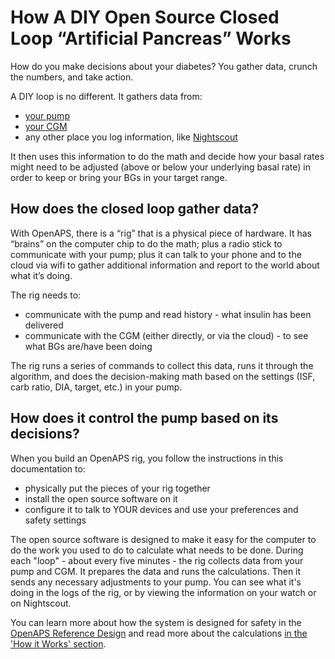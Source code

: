 # How A DIY Open Source Closed Loop “Artificial Pancreas” Works

How do you make decisions about your diabetes? You gather data, crunch the numbers, and take action. 

A DIY loop is no different. It gathers data from:
* [your pump](<../Gear Up/pump>)
* [your CGM](<../Gear Up/CGM>)
* any other place you log information, like [Nightscout](<../While You Wait For Gear/nightscout-setup>)

It then uses this information to do the math and decide how your basal rates might need to be adjusted (above or below your underlying basal rate) in order to keep or bring your BGs in your target range. 

## How does the closed loop gather data?

With OpenAPS, there is a “rig” that is a physical piece of hardware. It has “brains” on the computer chip to do the math; plus a radio stick to communicate with your pump; plus it can talk to your phone and to the cloud via wifi to gather additional information and report to the world about what it’s doing. 

The rig needs to:
* communicate with the pump and read history - what insulin has been delivered
* communicate with the CGM (either directly, or via the cloud) - to see what BGs are/have been doing

The rig runs a series of commands to collect this data, runs it through the algorithm, and does the decision-making math based on the settings (ISF, carb ratio, DIA, target, etc.) in your pump. 

## How does it control the pump based on its decisions?

When you build an OpenAPS rig, you follow the instructions in this documentation to:
* physically put the pieces of your rig together
* install the open source software on it
* configure it to talk to YOUR devices and use your preferences and safety settings

The open source software is designed to make it easy for the computer to do the work you used to do to calculate what needs to be done. During each "loop" - about every five minutes - the rig collects data from your pump and CGM. It prepares the data and runs the calculations. Then it sends any necessary adjustments to your pump. You can see what it's doing in the logs of the rig, or by viewing the information on your watch or on Nightscout.

You can learn more about how the system is designed for safety in the [OpenAPS Reference Design](https://OpenAPS.org/reference-design/) and read more about the calculations [in the 'How it Works' section](<../How it works/understand-determine-basal#understanding-the-determine-basal-logic>).